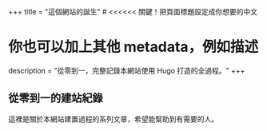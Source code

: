 +++
title = "這個網站的誕生" # <<<<<< 關鍵！把頁面標題設定成你想要的中文
# 你也可以加上其他 metadata，例如描述
description = "從零到一，完整記錄本網站使用 Hugo 打造的全過程。"
+++

## 從零到一的建站紀錄

這裡是關於本網站建置過程的系列文章，希望能幫助到有需要的人。
